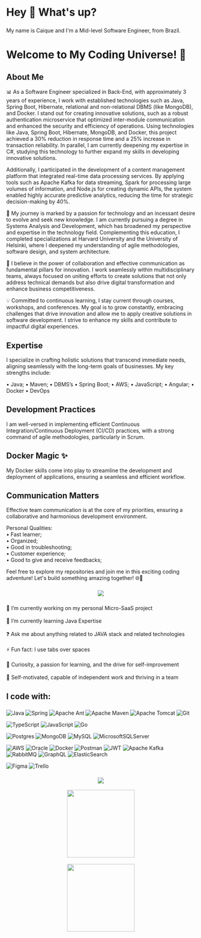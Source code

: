 <h1 align="left">Hey 👋 What's up?</h1>

###

<p align="left">My name is Caique and I'm a Mid-level Software Engineer, from Brazil.</p>

###

# Welcome to My Coding Universe! 🚀

## About Me

📊 As a Software Engineer specialized in Back-End, with approximately 3 years of experience, I work with established technologies such as Java, Spring Boot, Hibernate, relational and non-relational DBMS (like MongoDB), and Docker.
I stand out for creating innovative solutions, such as a robust authentication microservice that optimized inter-module communication and enhanced the security and efficiency of operations. Using technologies like Java, Spring Boot, Hibernate, MongoDB, and Docker, this project achieved a 30% reduction in response time and a 25% increase in transaction reliability. In parallel, I am currently deepening my expertise in C#, studying this technology to further expand my skills in developing innovative solutions.

Additionally, I participated in the development of a content management platform that integrated real-time data processing services. By applying tools such as Apache Kafka for data streaming, Spark for processing large volumes of information, and Node.js for creating dynamic APIs, the system enabled highly accurate predictive analytics, reducing the time for strategic decision-making by 40%.

🔎 My journey is marked by a passion for technology and an incessant desire to evolve and seek new knowledge.
I am currently pursuing a degree in Systems Analysis and Development, which has broadened my perspective and expertise in the technology field. Complementing this education, I completed specializations at Harvard University and the University of Helsinki, where I deepened my understanding of agile methodologies, software design, and system architecture.

📖 I believe in the power of collaboration and effective communication as fundamental pillars for innovation.
I work seamlessly within multidisciplinary teams, always focused on uniting efforts to create solutions that not only address technical demands but also drive digital transformation and enhance business competitiveness.

💡 Committed to continuous learning, I stay current through courses, workshops, and conferences.
My goal is to grow constantly, embracing challenges that drive innovation and allow me to apply creative solutions in software development. I strive to enhance my skills and contribute to impactful digital experiences.

## Expertise

I specialize in crafting holistic solutions that transcend immediate needs, aligning seamlessly with the long-term goals of businesses. My key strengths include:

• Java;
• Maven;
• DBMS’s
• Spring Boot;
• AWS;
• JavaScript; 
• Angular; 
• Docker
• DevOps

## Development Practices

I am well-versed in implementing efficient Continuous Integration/Continuous Deployment (CI/CD) practices, with a strong command of agile methodologies, particularly in Scrum.

## Docker Magic ✨

My Docker skills come into play to streamline the development and deployment of applications, ensuring a seamless and efficient workflow.

## Communication Matters

Effective team communication is at the core of my priorities, ensuring a collaborative and harmonious development environment. <br>

Personal Qualities: <br>
• Fast learner; <br>
• Organized; <br>
• Good in troubleshooting; <br>
• Customer experience; <br>
• Good to give and receive feedbacks; <br>

Feel free to explore my repositories and join me in this exciting coding adventure! Let's build something amazing together! 🌐🔧


###

<div align="center">
  <img src="https://profile-counter.glitch.me/devCaiquedePaula/count.svg?"  />
</div>

###

<p align="left">🔭 I’m currently working on my personal Micro-SaaS project <br><br>🌱 I’m currently learning Java Expertise<br><br>❓ Ask me about anything related to JAVA stack and related technologies<br><br>⚡ Fun fact: I use tabs over spaces<br><br> 🧠 Curiosity, a passion for learning, and the drive for self-improvement<br><br>
🌱 Self-motivated, capable of independent work and thriving in a team</p>

###

<h2 align="left">I code with:</h2>

###

<div align="left">

  ![Java](https://img.shields.io/badge/java-%23ED8B00.svg?style=for-the-badge&logo=openjdk&logoColor=white)
  ![Spring](https://img.shields.io/badge/spring-%236DB33F.svg?style=for-the-badge&logo=spring&logoColor=white)
  ![Apache Ant](https://img.shields.io/badge/Apache%20Ant-A81C7D?style=for-the-badge&logo=Apache%20Ant&logoColor=white) 
  ![Apache Maven](https://img.shields.io/badge/Apache%20Maven-C71A36?style=for-the-badge&logo=Apache%20Maven&logoColor=white) 
  ![Apache Tomcat](https://img.shields.io/badge/apache%20tomcat-%23F8DC75.svg?style=for-the-badge&logo=apache-tomcat&logoColor=black)
  ![Git](https://img.shields.io/badge/git-%23F05033.svg?style=for-the-badge&logo=git&logoColor=white) 
  
  ![TypeScript](https://img.shields.io/badge/typescript-%23007ACC.svg?style=for-the-badge&logo=typescript&logoColor=white)
  ![JavaScript](https://img.shields.io/badge/javascript-%23323330.svg?style=for-the-badge&logo=javascript&logoColor=%23F7DF1E) 
  ![Go](https://img.shields.io/badge/go-%2300ADD8.svg?style=for-the-badge&logo=go&logoColor=white) 

  ![Postgres](https://img.shields.io/badge/postgres-%23316192.svg?style=for-the-badge&logo=postgresql&logoColor=white) 
  ![MongoDB](https://img.shields.io/badge/MongoDB-%234ea94b.svg?style=for-the-badge&logo=mongodb&logoColor=white)
  ![MySQL](https://img.shields.io/badge/mysql-%2300000f.svg?style=for-the-badge&logo=mysql&logoColor=white) 
  ![MicrosoftSQLServer](https://img.shields.io/badge/Microsoft%20SQL%20Server-CC2927?style=for-the-badge&logo=microsoft%20sql%20server&logoColor=white) 

  ![AWS](https://img.shields.io/badge/AWS-%23FF9900.svg?style=for-the-badge&logo=amazon-aws&logoColor=white) 
  ![Oracle](https://img.shields.io/badge/Oracle-F80000?style=for-the-badge&logo=oracle&logoColor=white) 
  ![Docker](https://img.shields.io/badge/docker-%230db7ed.svg?style=for-the-badge&logo=docker&logoColor=white) 
  ![Postman](https://img.shields.io/badge/Postman-FF6C37?style=for-the-badge&logo=postman&logoColor=white) 
  ![JWT](https://img.shields.io/badge/JWT-black?style=for-the-badge&logo=JSON%20web%20tokens)
  ![Apache Kafka](https://img.shields.io/badge/Apache%20Kafka-000?style=for-the-badge&logo=apachekafka) 
  ![RabbitMQ](https://img.shields.io/badge/rabbitmq-FF6600?style=for-the-badge&logo=rabbitmq&logoColor=white)
  ![GraphQL](https://img.shields.io/badge/-GraphQL-E10098?style=for-the-badge&logo=graphql&logoColor=white) 
  ![ElasticSearch](https://img.shields.io/badge/-ElasticSearch-005571?style=for-the-badge&logo=elasticsearch)
  
  ![Figma](https://img.shields.io/badge/figma-%23F24E1E.svg?style=for-the-badge&logo=figma&logoColor=white) 
  ![Trello](https://img.shields.io/badge/Trello-%23026AA7.svg?style=for-the-badge&logo=Trello&logoColor=white)
 
</div>

###

<div align="center">
  
  ![](https://github-readme-stats.vercel.app/api/top-langs/?username=devCaiquedePaula&theme=dark&hide_border=false&include_all_commits=false&count_private=false&layout=compact)<br/><br/>
  <img align="center" src="http://github-profile-summary-cards.vercel.app/api/cards/stats?username=devCaiquedePaula&theme=2077" height="180em" /><br/><br/>
  <img align="center" src="http://github-profile-summary-cards.vercel.app/api/cards/profile-details?username=devCaiquedePaula&theme=2077" height="180em" /><br/>
  
</div>

###

###
